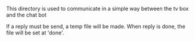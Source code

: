 This directory is used to communicate in a simple way between the tv box
and the chat bot

If a reply must be send, a temp file will be made. When reply is done, the file will be set at 'done'.
